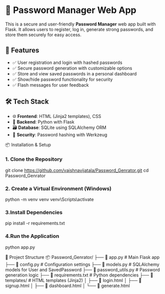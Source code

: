 # 🔐 Password Manager Web App

This is a secure and user-friendly **Password Manager** web app built with Flask. It allows users to register, log in, generate strong passwords, and store them securely for easy access.

## 🚀 Features

- ✅ User registration and login with hashed passwords  
- ✅ Secure password generation with customizable options  
- ✅ Store and view saved passwords in a personal dashboard  
- ✅ Show/hide password functionality for security  
- ✅ Flash messages for user feedback  

## 🛠️ Tech Stack

- 🌐 **Frontend**: HTML (Jinja2 templates), CSS  
- 🐍 **Backend**: Python with Flask  
- 🗃️ **Database**: SQLite using SQLAlchemy ORM  
- 🔐 **Security**: Password hashing with Werkzeug  

📦 Installation & Setup

### 1. Clone the Repository

git clone https://github.com/vaishnavijatala/Password_Genrator.git
cd Password_Genrator


### 2. Create a Virtual Environment (Windows)
python -m venv venv
venv\Scripts\activate

### 3.Install Dependencies
pip install -r requirements.txt

### 4.Run the Application
python app.py

📁 Project Structure
📦 Password_Genrator/
├── 📄 app.py                  # Main Flask app
├── 📄 config.py               # Configuration settings
├── 📄 models.py               # SQLAlchemy models for User and SavedPassword
├── 📄 password_utils.py       # Password generation logic
├── 📄 requirements.txt        # Python dependencies
├── 📁 templates/              # HTML templates (Jinja2)
│   ├── 📄 login.html
│   ├── 📄 signup.html
│   ├── 📄 dashboard.html
│   └── 📄 generate.html


